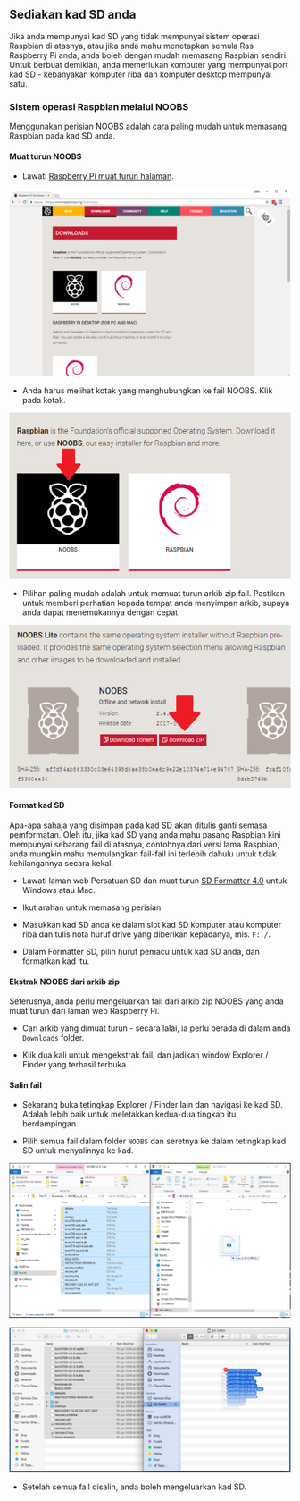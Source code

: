 ## Sediakan kad SD anda

Jika anda mempunyai kad SD yang tidak mempunyai sistem operasi Raspbian di atasnya, atau jika anda mahu menetapkan semula Ras Raspberry Pi anda, anda boleh dengan mudah memasang Raspbian sendiri. Untuk berbuat demikian, anda memerlukan komputer yang mempunyai port kad SD - kebanyakan komputer riba dan komputer desktop mempunyai satu.

### Sistem operasi Raspbian melalui NOOBS

Menggunakan perisian NOOBS adalah cara paling mudah untuk memasang Raspbian pada kad SD anda.

#### Muat turun NOOBS

+ Lawati [Raspberry Pi muat turun halaman](https://www.raspberrypi.org/downloads).

![Halaman muat turun](images/downloads-page.png)

+ Anda harus melihat kotak yang menghubungkan ke fail NOOBS. Klik pada kotak.

![Klik pada NOOBS](images/click-noobs.png)

+ Pilihan paling mudah adalah untuk memuat turun arkib zip fail. Pastikan untuk memberi perhatian kepada tempat anda menyimpan arkib, supaya anda dapat menemukannya dengan cepat.

![Muat turun zip](images/download-zip.png)

#### Format kad SD

Apa-apa sahaja yang disimpan pada kad SD akan ditulis ganti semasa pemformatan. Oleh itu, jika kad SD yang anda mahu pasang Raspbian kini mempunyai sebarang fail di atasnya, contohnya dari versi lama Raspbian, anda mungkin mahu memulangkan fail-fail ini terlebih dahulu untuk tidak kehilangannya secara kekal.

+ Lawati laman web Persatuan SD dan muat turun [SD Formatter 4.0](https://www.sdcard.org/downloads/formatter_4/index.html) untuk Windows atau Mac.

+ Ikut arahan untuk memasang perisian.

+ Masukkan kad SD anda ke dalam slot kad SD komputer atau komputer riba dan tulis nota huruf drive yang diberikan kepadanya, mis. `F: /`.

+ Dalam Formatter SD, pilih huruf pemacu untuk kad SD anda, dan formatkan kad itu.

#### Ekstrak NOOBS dari arkib zip

Seterusnya, anda perlu mengeluarkan fail dari arkib zip NOOBS yang anda muat turun dari laman web Raspberry Pi.

+ Cari arkib yang dimuat turun - secara lalai, ia perlu berada di dalam anda `Downloads` folder.

+ Klik dua kali untuk mengekstrak fail, dan jadikan window Explorer / Finder yang terhasil terbuka.

#### Salin fail

+ Sekarang buka tetingkap Explorer / Finder lain dan navigasi ke kad SD. Adalah lebih baik untuk meletakkan kedua-dua tingkap itu berdampingan.

+ Pilih semua fail dalam folder `NOOBS` dan seretnya ke dalam tetingkap kad SD untuk menyalinnya ke kad.

![tingkap salinan](images/copy3.png)

![salinan macos](images/macos_copy.png)

+ Setelah semua fail disalin, anda boleh mengeluarkan kad SD.